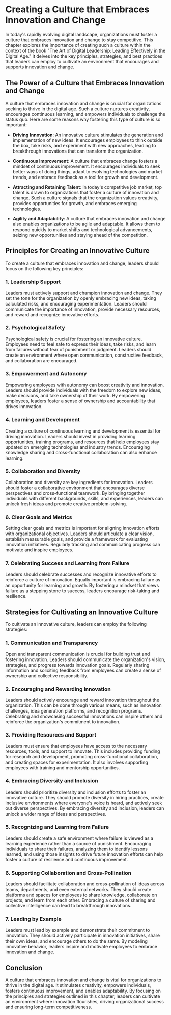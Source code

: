 Creating a Culture that Embraces Innovation and Change
=================================================================

In today's rapidly evolving digital landscape, organizations must foster a culture that embraces innovation and change to stay competitive. This chapter explores the importance of creating such a culture within the context of the book "The Art of Digital Leadership: Leading Effectively in the Digital Age." It delves into the key principles, strategies, and best practices that leaders can employ to cultivate an environment that encourages and supports innovation and change.

The Power of a Culture that Embraces Innovation and Change
----------------------------------------------------------

A culture that embraces innovation and change is crucial for organizations seeking to thrive in the digital age. Such a culture nurtures creativity, encourages continuous learning, and empowers individuals to challenge the status quo. Here are some reasons why fostering this type of culture is so important:

* **Driving Innovation**: An innovative culture stimulates the generation and implementation of new ideas. It encourages employees to think outside the box, take risks, and experiment with new approaches, leading to breakthrough innovations that can transform the organization.

* **Continuous Improvement**: A culture that embraces change fosters a mindset of continuous improvement. It encourages individuals to seek better ways of doing things, adapt to evolving technologies and market trends, and embrace feedback as a tool for growth and development.

* **Attracting and Retaining Talent**: In today's competitive job market, top talent is drawn to organizations that foster a culture of innovation and change. Such a culture signals that the organization values creativity, provides opportunities for growth, and embraces emerging technologies.

* **Agility and Adaptability**: A culture that embraces innovation and change also enables organizations to be agile and adaptable. It allows them to respond quickly to market shifts and technological advancements, seizing new opportunities and staying ahead of the competition.

Principles for Creating an Innovative Culture
---------------------------------------------

To create a culture that embraces innovation and change, leaders should focus on the following key principles:

### 1. Leadership Support

Leaders must actively support and champion innovation and change. They set the tone for the organization by openly embracing new ideas, taking calculated risks, and encouraging experimentation. Leaders should communicate the importance of innovation, provide necessary resources, and reward and recognize innovative efforts.

### 2. Psychological Safety

Psychological safety is crucial for fostering an innovative culture. Employees need to feel safe to express their ideas, take risks, and learn from failures without fear of punishment or judgment. Leaders should create an environment where open communication, constructive feedback, and collaboration are encouraged.

### 3. Empowerment and Autonomy

Empowering employees with autonomy can boost creativity and innovation. Leaders should provide individuals with the freedom to explore new ideas, make decisions, and take ownership of their work. By empowering employees, leaders foster a sense of ownership and accountability that drives innovation.

### 4. Learning and Development

Creating a culture of continuous learning and development is essential for driving innovation. Leaders should invest in providing learning opportunities, training programs, and resources that help employees stay updated on emerging technologies and industry trends. Encouraging knowledge sharing and cross-functional collaboration can also enhance learning.

### 5. Collaboration and Diversity

Collaboration and diversity are key ingredients for innovation. Leaders should foster a collaborative environment that encourages diverse perspectives and cross-functional teamwork. By bringing together individuals with different backgrounds, skills, and experiences, leaders can unlock fresh ideas and promote creative problem-solving.

### 6. Clear Goals and Metrics

Setting clear goals and metrics is important for aligning innovation efforts with organizational objectives. Leaders should articulate a clear vision, establish measurable goals, and provide a framework for evaluating innovation initiatives. Regularly tracking and communicating progress can motivate and inspire employees.

### 7. Celebrating Success and Learning from Failure

Leaders should celebrate successes and recognize innovative efforts to reinforce a culture of innovation. Equally important is embracing failure as an opportunity for learning and growth. By fostering a mindset that views failure as a stepping stone to success, leaders encourage risk-taking and resilience.

Strategies for Cultivating an Innovative Culture
------------------------------------------------

To cultivate an innovative culture, leaders can employ the following strategies:

### 1. Communication and Transparency

Open and transparent communication is crucial for building trust and fostering innovation. Leaders should communicate the organization's vision, strategies, and progress towards innovation goals. Regularly sharing information and soliciting feedback from employees can create a sense of ownership and collective responsibility.

### 2. Encouraging and Rewarding Innovation

Leaders should actively encourage and reward innovation throughout the organization. This can be done through various means, such as innovation challenges, idea generation platforms, and recognition programs. Celebrating and showcasing successful innovations can inspire others and reinforce the organization's commitment to innovation.

### 3. Providing Resources and Support

Leaders must ensure that employees have access to the necessary resources, tools, and support to innovate. This includes providing funding for research and development, promoting cross-functional collaboration, and creating spaces for experimentation. It also involves supporting employees with training and mentorship opportunities.

### 4. Embracing Diversity and Inclusion

Leaders should prioritize diversity and inclusion efforts to foster an innovative culture. They should promote diversity in hiring practices, create inclusive environments where everyone's voice is heard, and actively seek out diverse perspectives. By embracing diversity and inclusion, leaders can unlock a wider range of ideas and perspectives.

### 5. Recognizing and Learning from Failure

Leaders should create a safe environment where failure is viewed as a learning experience rather than a source of punishment. Encouraging individuals to share their failures, analyzing them to identify lessons learned, and using those insights to drive future innovation efforts can help foster a culture of resilience and continuous improvement.

### 6. Supporting Collaboration and Cross-Pollination

Leaders should facilitate collaboration and cross-pollination of ideas across teams, departments, and even external networks. They should create platforms and spaces for employees to share knowledge, collaborate on projects, and learn from each other. Embracing a culture of sharing and collective intelligence can lead to breakthrough innovations.

### 7. Leading by Example

Leaders must lead by example and demonstrate their commitment to innovation. They should actively participate in innovation initiatives, share their own ideas, and encourage others to do the same. By modeling innovative behavior, leaders inspire and motivate employees to embrace innovation and change.

Conclusion
----------

A culture that embraces innovation and change is vital for organizations to thrive in the digital age. It stimulates creativity, empowers individuals, fosters continuous improvement, and enables adaptability. By focusing on the principles and strategies outlined in this chapter, leaders can cultivate an environment where innovation flourishes, driving organizational success and ensuring long-term competitiveness.
